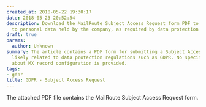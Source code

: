 ```yaml
---
created_at: 2018-05-22 19:30:17
date: 2018-05-23 20:52:54
description: Download the MailRoute Subject Access Request form PDF to request access
  to personal data held by the company, as required by data protection regulations.
draft: true
params:
  author: Unknown
summary: The article contains a PDF form for submitting a Subject Access Request,
  likely related to data protection regulations such as GDPR. No specific information
  about MX record configuration is provided.
tags: 
- gdpr
title: GDPR - Subject Access Request
---
```



The attached PDF file contains the MailRoute Subject Access Request form.

